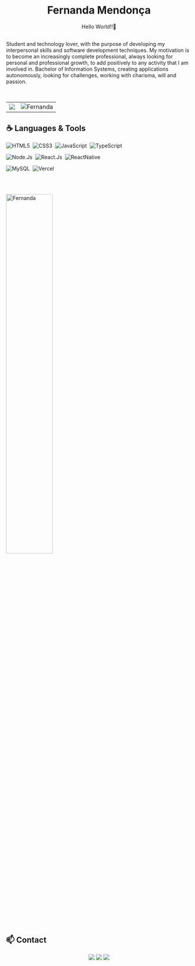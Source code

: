 <div>
  <h1 align="center">Fernanda Mendonça</h1>
  <p align="center">Hello World!!👋 </p>
<div>
 
<p style="margin-top: 30px;">
    Student and technology lover, with the purpose of developing my interpersonal skills and software development techniques. My motivation is to become an increasingly complete professional, always looking for personal and professional growth, to add positively to any activity that I am involved in. Bachelor of Information Systems, creating applications autonomously, looking for challenges, working with charisma, will and passion.
</p>
<br/>
  
<table align="center">
  <tr>
    <td>
      <img src="https://github-readme-streak-stats.herokuapp.com/?user=Fernandamendonc&theme=tokyonight&count_private=true&show_icons=true&title_color=6e40c9&icon_color=6e40c9&line_height=10"/>
    </td>
    <td>
      <img src="https://github-readme-stats.vercel.app/api?username=Fernandamendonc&count_private=true&show_icons=true&theme=tokyonight" alt="Fernanda"/>
    </td>
  </tr>
</table>
  
## ☕ Languages & Tools
  
![HTML5](https://img.shields.io/badge/-HTML5-565656?logo=HTML5&logoColor=white&style=for-the-badge)&nbsp;
![CSS3](https://img.shields.io/badge/-CSS3-565656?logo=CSS3&logoColor=white&style=for-the-badge)&nbsp;
![JavaScript](https://img.shields.io/badge/-JavaScript-565656?logo=javascript&logoColor=white&style=for-the-badge)&nbsp;
![TypeScript](https://img.shields.io/badge/-TypeScript-565656?logo=typescript&logoColor=white&style=for-the-badge)&nbsp;

![Node.Js](https://img.shields.io/badge/-NodeJs-565656?logo=node.js&logoColor=white&style=for-the-badge)&nbsp;
![React.Js](https://img.shields.io/badge/-ReactJs-565656?logo=react&logoColor=white&style=for-the-badge)&nbsp;
![ReactNative](https://img.shields.io/badge/-ReactNative-565656?logo=react&logoColor=white&style=for-the-badge)&nbsp;

![MySQL](https://img.shields.io/badge/-MySQL-565656?logo=MySQL&logoColor=white&style=for-the-badge)&nbsp;
![Vercel](https://img.shields.io/badge/-Vercel-565656?logo=vercel&logoColor=white&style=for-the-badge)&nbsp;
  
<br/>
  
<img src="https://github-readme-stats.vercel.app/api/top-langs/?username=Fernandamendonc&langs_count=6&layout=compact&theme=dark" alt="Fernanda" width="50%" style="margin-top: 30px; margin-bottom: 30px;" />

<br/>
  
## 📫 Contact
  
<div align="center">
  <a href="https://www.instagram.com/ferninha_/" target="_blank"><img src="https://img.shields.io/badge/-Instagram-%23E4405F?style=for-the-badge&logo=instagram&logoColor=white" target="_blank"></a>
  <a href="https://www.linkedin.com/in/fernanda-mendon%C3%A7a-6012a71b2/" target="_blank"><img src="https://img.shields.io/badge/-LinkedIn-%230077B5?style=for-the-badge&logo=linkedin&logoColor=white" target="_blank"></a> 
  <a href="mailto:fernandamendoncadepinho@gmail.com"><img src="https://img.shields.io/badge/-Gmail-%23333?style=for-the-badge&logo=gmail&logoColor=white" target="_blank"></a>
</div>
